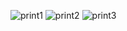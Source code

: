 ![print1](https://github.com/user-attachments/assets/b2ecf469-451c-4b52-bcca-1a3cc6b28dc5)
![print2](https://github.com/user-attachments/assets/846ddf70-deec-491f-93d1-323193c2d53d)
![print3](https://github.com/user-attachments/assets/42b6c63c-10ba-4b24-bfe6-b44127967c80)

